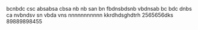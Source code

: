 bcnbdc
csc absabsa
cbsa nb nb
san bn
fbdnsbdsnb
vbdnsab
bc bdc dnbs ca
nvbndsv sn
vbda vns
nnnnnnnnnnn
kkrdhdsghdtrh
2565656dks
89889898455
